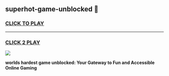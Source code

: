 
## superhot-game-unblocked 👋
<h3>
<a href="https://premium.freeplayer.one?title=superhot-game-unblocked&ref=14F">CLICK TO PLAY</a></h3>
<hr>

<h3>
<a href="https://premium.freeplayer.one?title=superhot-game-unblocked&ref=14F">CLICK 2 PLAY</a>
  
</h3>

<a href="https://premium.freeplayer.one?title=superhot-game-unblocked&ref=12F/"><img src="https://clearcache.store/games.png"></a>


**worlds hardest game unblocked: Your Gateway to Fun and Accessible Online Gaming**

